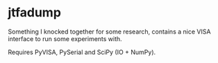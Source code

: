jtfadump
========
Something I knocked together for some research, contains a nice VISA interface to run some experiments with.

Requires PyVISA, PySerial and SciPy (IO + NumPy).